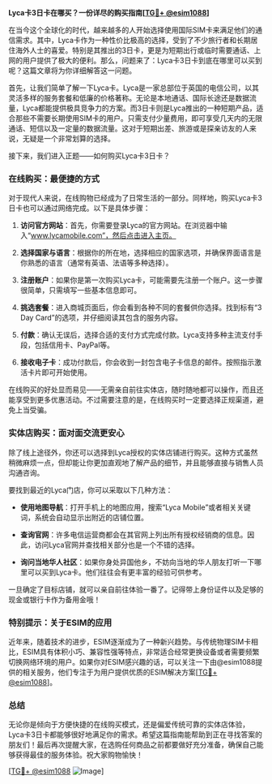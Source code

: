 **Lyca卡3日卡在哪买？一份详尽的购买指南[[TG💪+ @esim1088](https://t.me/s/esim1088)]**

在当今这个全球化的时代，越来越多的人开始选择使用国际SIM卡来满足他们的通信需求。其中，Lyca卡作为一种性价比极高的选择，受到了不少旅行者和长期居住海外人士的喜爱。特别是其推出的3日卡，更是为短期出行或临时需要通话、上网的用户提供了极大的便利。那么，问题来了：Lyca卡3日卡到底在哪里可以买到呢？这篇文章将为你详细解答这一问题。

首先，让我们简单了解一下Lyca卡。Lyca是一家总部位于英国的电信公司，以其灵活多样的服务套餐和低廉的价格著称。无论是本地通话、国际长途还是数据流量，Lyca都能提供极具竞争力的方案。而3日卡则是Lyca推出的一种短期产品，适合那些不需要长期使用SIM卡的用户。只需支付少量费用，即可享受几天内的无限通话、短信以及一定量的数据流量。这对于短期出差、旅游或是探亲访友的人来说，无疑是一个非常划算的选择。

接下来，我们进入正题——如何购买Lyca卡3日卡？

### 在线购买：最便捷的方式

对于现代人来说，在线购物已经成为了日常生活的一部分。同样地，购买Lyca卡3日卡也可以通过网络完成。以下是具体步骤：

1. **访问官方网站**：首先，你需要登录Lyca的官方网站。在浏览器中输入“www.lycamobile.com”，然后点击进入主页。
   
2. **选择国家与语言**：根据你的所在地，选择相应的国家选项，并确保界面语言是你熟悉的语言（通常有英语、法语等多种选择）。

3. **注册账户**：如果你是第一次购买Lyca卡，可能需要先注册一个账户。这一步骤很简单，只需填写一些基本信息即可。

4. **挑选套餐**：进入商城页面后，你会看到各种不同的套餐供你选择。找到标有“3 Day Card”的选项，并仔细阅读其包含的服务内容。

5. **付款**：确认无误后，选择合适的支付方式完成付款。Lyca支持多种主流支付手段，包括信用卡、PayPal等。

6. **接收电子卡**：成功付款后，你会收到一封包含电子卡信息的邮件。按照指示激活卡片即可开始使用。

在线购买的好处显而易见——无需亲自前往实体店，随时随地都可以操作，而且还能享受到更多优惠活动。不过需要注意的是，在线购买时一定要选择正规渠道，避免上当受骗。

### 实体店购买：面对面交流更安心

除了线上途径外，你还可以选择到Lyca授权的实体店铺进行购买。这种方式虽然稍微麻烦一点，但却能让你更加直观地了解产品的细节，并且能够直接与销售人员沟通咨询。

要找到最近的Lyca门店，你可以采取以下几种方法：

- **使用地图导航**：打开手机上的地图应用，搜索“Lyca Mobile”或者相关关键词，系统会自动显示出附近的店铺位置。
  
- **查询官网**：许多电信运营商都会在其官网上列出所有授权经销商的信息。因此，访问Lyca官网并查找相关部分也是一个不错的选择。

- **询问当地华人社区**：如果你身处异国他乡，不妨向当地的华人朋友打听一下哪里可以买到Lyca卡。他们往往会有更丰富的经验可供参考。

一旦确定了目标店铺，就可以亲自前往体验一番了。记得带上身份证件以及足够的现金或银行卡作为备用金哦！

### 特别提示：关于ESIM的应用

近年来，随着技术的进步，ESIM逐渐成为了一种新兴趋势。与传统物理SIM卡相比，ESIM具有体积小巧、兼容性强等特点，非常适合经常更换设备或者需要频繁切换网络环境的用户。如果你对ESIM感兴趣的话，可以关注一下由@esim1088提供的相关服务，他们专注于为用户提供优质的ESIM解决方案[[TG💪+ @esim1088](https://t.me/s/esim1088)]。

### 总结

无论你是倾向于方便快捷的在线购买模式，还是偏爱传统可靠的实体店体验，Lyca卡3日卡都能够很好地满足你的需求。希望这篇指南能帮助到正在寻找答案的朋友们！最后再次提醒大家，在选购任何商品之前都要做好充分准备，确保自己能够获得最佳的服务体验。祝大家购物愉快！

[[TG💪+ @esim1088](https://t.me/s/esim1088) ![Image](https://i.postimg.cc/4NQfJmqS/Snipaste-2025-05-13-00-14-12.png)]